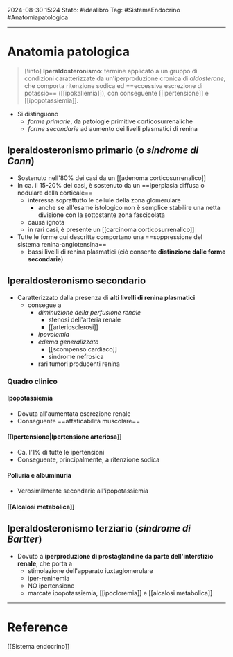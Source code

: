 2024-08-30 15:24
Stato: #idealibro 
Tag: #SistemaEndocrino #Anatomiapatologica 

---
# Anatomia patologica
>[!info]
>**Iperaldosteronismo**: termine applicato a un gruppo di condizioni caratterizzate da un'iperproduzione cronica di *aldosterone*, che comporta ritenzione sodica ed ==eccessiva escrezione di potassio== ([[ipokaliemia]]), con conseguente [[ipertensione]] e [[ipopotassiemia]].
- Si distinguono
	- *forme primarie*, da patologie primitive corticosurrenaliche
	- *forme secondarie* ad aumento dei livelli plasmatici di renina
## Iperaldosteronismo primario (o *sindrome di Conn*)
- Sostenuto nell'80% dei casi da un [[adenoma corticosurrenalico]]
- In ca. il 15-20% dei casi, è sostenuto da un ==iperplasia diffusa o nodulare della corticale==
	- interessa soprattutto le cellule della zona glomerulare
		- anche se all'esame istologico non è semplice stabilire una netta divisione con la sottostante zona fascicolata
	- causa ignota
	- in rari casi, è presente un [[carcinoma corticosurrenalico]]
- Tutte le forme qui descritte comportano una ==soppressione del sistema renina-angiotensina==
	- bassi livelli di renina plasmatici (ciò consente **distinzione dalle forme secondarie**)
## Iperaldosteronismo secondario
- Caratterizzato dalla presenza di **alti livelli di renina plasmatici**
	- consegue a
		- *diminuzione della perfusione renale*
			- stenosi dell'arteria renale
			- [[arteriosclerosi]]
		- *ipovolemia*
		- *edema generalizzato*
			- [[scompenso cardiaco]]
			- sindrome nefrosica
		- rari tumori producenti renina
### Quadro clinico
#### Ipopotassiemia
- Dovuta all'aumentata escrezione renale
- Conseguente ==affaticabilità muscolare==
#### [[Ipertensione|Ipertensione arteriosa]]
- Ca. l'1% di tutte le ipertensioni
- Conseguente, principalmente, a ritenzione sodica
#### Poliuria e albuminuria
- Verosimilmente secondarie all'ipopotassiemia
#### [[Alcalosi metabolica]]
## Iperaldosteronismo terziario (*sindrome di Bartter*)
- Dovuto a **iperproduzione di prostaglandine da parte dell'interstizio renale**, che porta a
	- stimolazione dell'apparato iuxtaglomerulare
	- iper-reninemia
	- NO ipertensione
	- marcate ipopotassiemia, [[ipocloremia]] e [[alcalosi metabolica]]






---
# Reference
[[Sistema endocrino]]